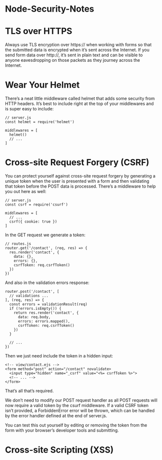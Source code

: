 # Node-Security-Notes


# TLS over HTTPS

Always use TLS encryption over https:// when working with forms so that the submitted data is encrypted when it’s sent 
across the Internet. If you send form data over http://, it’s sent in plain text and can be visible to anyone eavesdropping 
on those packets as they journey across the Internet.

# Wear Your Helmet

There’s a neat little middleware called helmet that adds some security from HTTP headers. 
It’s best to include right at the top of your middlewares and is super easy to include:

```
// server.js
const helmet = require('helmet')

middlewares = [
  helmet()
  // ...
]
```


# Cross-site Request Forgery (CSRF)

You can protect yourself against cross-site request forgery by generating a unique token when the user is presented with a form 
and then validating that token before the POST data is processed. There’s a middleware to help you out here as well:

```
// server.js
const csrf = require('csurf')

middlewares = [
  // ...
  csrf({ cookie: true })
]

```

In the GET request we generate a token:

```
// routes.js
router.get('/contact', (req, res) => {
  res.render('contact', {
    data: {},
    errors: {},
    csrfToken: req.csrfToken()
  })
})
```

And also in the validation errors response:

```
router.post('/contact', [
  // validations ...
], (req, res) => {
  const errors = validationResult(req)
  if (!errors.isEmpty()) {
    return res.render('contact', {
      data: req.body,
      errors: errors.mapped(),
      csrfToken: req.csrfToken()
    })
  }

  // ...
})
```

Then we just need include the token in a hidden input:
```
<!-- view/contact.ejs -->
<form method="post" action="/contact" novalidate>
  <input type="hidden" name="_csrf" value="<%= csrfToken %>">
  <!-- ... -->
</form>
```

That’s all that’s required.

We don’t need to modify our POST request handler as all POST requests will now require a valid token by the csurf middleware. If a valid CSRF token isn’t provided, a ForbiddenError error will be thrown, which can be handled by the error handler defined at the end of server.js.

You can test this out yourself by editing or removing the token from the form with your browser’s developer tools and submitting.


# Cross-site Scripting (XSS)

